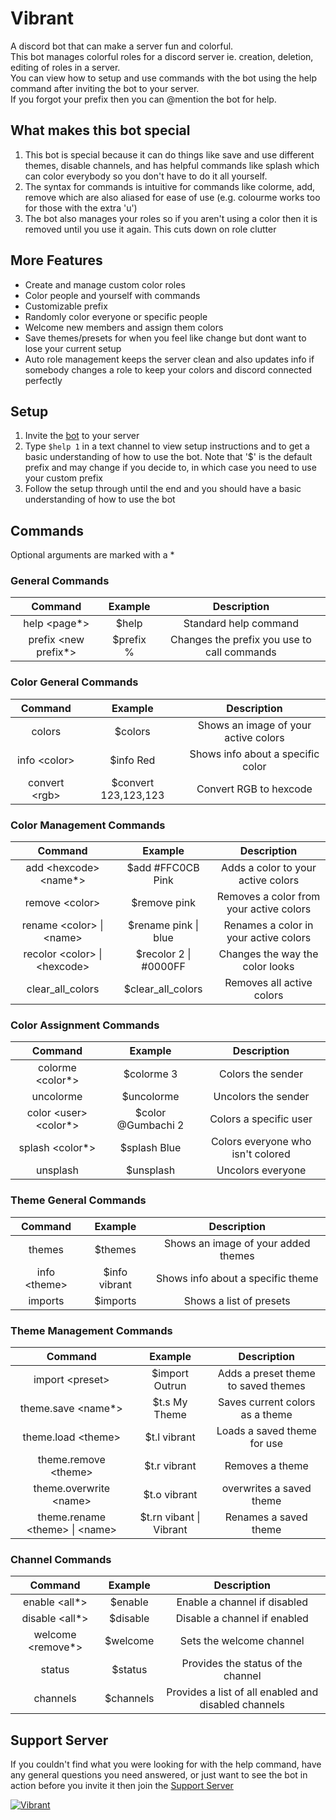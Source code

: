 # Vibrant

A discord bot that can make a server fun and colorful.  
This bot manages colorful roles for a discord server ie. creation, deletion, editing of roles in a server.  
You can view how to setup and use commands with the bot using the help command after inviting the bot to your server.  
If you forgot your prefix then you can @mention the bot for help.

## What makes this bot special

1. This bot is special because it can do things like save and use different themes, disable channels, and has helpful commands like splash which can color everybody so you don't have to do it all yourself.
2. The syntax for commands is intuitive for commands like colorme, add, remove which are also aliased for ease of use (e.g. colourme works too for those with the extra 'u')
3. The bot also manages your roles so if you aren't using a color then it is removed until you use it again. This cuts down on role clutter

## More Features

- Create and manage custom color roles
- Color people and yourself with commands
- Customizable prefix
- Randomly color everyone or specific people
- Welcome new members and assign them colors
- Save themes/presets for when you feel like change but dont want to lose your current setup
- Auto role management keeps the server clean and also updates info if somebody changes a role to keep your colors and discord connected perfectly

## Setup

1. Invite the [bot](https://discordapp.com/api/oauth2/authorize?client_id=589685258841096206&permissions=268545088&redirect_uri=https%3A%2F%2Fdiscordapp.com%2Foauth2%2Fauthorize%3F%26client_id%3D589685258841096206%26scope%3Dbot&scope=bot) to your server
2. Type `$help 1` in a text channel to view setup instructions and to get a basic understanding of how to use the bot. Note that '\$' is the default prefix and may change if you decide to, in which case you need to use your custom prefix
3. Follow the setup through until the end and you should have a basic understanding of how to use the bot

## Commands

Optional arguments are marked with a \*

### General Commands

|      **Command**       | **Example**  |               **Description**               |
| :--------------------: | :----------: | :-----------------------------------------: |
|     help \<page\*>     |   \$help     |            Standard help command            |
| prefix \<new prefix\*> |  \$prefix %  | Changes the prefix you use to call commands |

### Color General Commands

|  **Command**   |      **Example**      |           **Description**            |
| :------------: | :-------------------: | :----------------------------------: |
|     colors     |       \$colors        | Shows an image of your active colors |
| info \<color>  |      \$info Red       |  Shows info about a specific color   |
| convert \<rgb> | \$convert 123,123,123 |        Convert RGB to hexcode        |

### Color Management Commands

|          **Command**           |      **Example**       |             **Description**             |
| :----------------------------: | :--------------------: | :-------------------------------------: |
|    add \<hexcode> \<name\*>    |   \$add #FFC0CB Pink   |   Adds a color to your active colors    |
|        remove \<color>         |     \$remove pink      | Removes a color from your active colors |
|   rename \<color> \| \<name>   | \$rename pink \| blue  |  Renames a color in your active colors  |
| recolor \<color> \| \<hexcode> | \$recolor 2 \| #0000FF |     Changes the way the color looks     |
|        clear_all_colors        |   \$clear_all_colors   |        Removes all active colors        |

### Color Assignment Commands

|       **Command**        |     **Example**     |          **Description**          |
| :----------------------: | :-----------------: | :-------------------------------: |
|    colorme \<color\*>    |     \$colorme 3     |         Colors the sender         |
|        uncolorme         |     \$uncolorme     |        Uncolors the sender        |
| color \<user> \<color\*> | \$color @Gumbachi 2 |      Colors a specific user       |
|    splash \<color\*>     |    \$splash Blue    | Colors everyone who isn't colored |
|         unsplash         |     \$unsplash      |         Uncolors everyone         |

### Theme General Commands

|  **Command**  |  **Example**   |           **Description**           |
| :-----------: | :------------: | :---------------------------------: |
|    themes     |    \$themes    | Shows an image of your added themes |
| info \<theme> | \$info vibrant |  Shows info about a specific theme  |
|    imports    |   \$imports    |       Shows a list of presets       |

### Theme Management Commands

|           **Command**            |       **Example**        |           **Description**           |
| :------------------------------: | :----------------------: | :---------------------------------: |
|         import \<preset>         |     \$import Outrun      | Adds a preset theme to saved themes |
|       theme.save \<name\*>       |      \$t.s My Theme      |   Saves current colors as a theme   |
|       theme.load \<theme>        |      \$t.l vibrant       |     Loads a saved theme for use     |
|      theme.remove \<theme>       |      \$t.r vibrant       |           Removes a theme           |
|     theme.overwrite \<name>      |      \$t.o vibrant       |      overwrites a saved theme       |
| theme.rename \<theme> \| \<name> | \$t.rn vibant \| Vibrant |        Renames a saved theme        |

### Channel Commands

|     **Command**     | **Example** |                   **Description**                    |
| :-----------------: | :---------: | :--------------------------------------------------: |
|   enable \<all\*>   |  \$enable   |             Enable a channel if disabled             |
|  disable \<all\*>   |  \$disable  |             Disable a channel if enabled             |
| welcome \<remove\*> |  \$welcome  |               Sets the welcome channel               |
|       status        |  \$status   |          Provides the status of the channel          |
|      channels       | \$channels  | Provides a list of all enabled and disabled channels |

## Support Server

If you couldn't find what you were looking for with the help command, have any general questions you need answered, or just want to see the bot in action before you invite it then join the [Support Server](https://discord.gg/rhvyup5)

<a href="https://top.gg/bot/589685258841096206" >
  <img src="https://top.gg/api/widget/589685258841096206.svg" alt="Vibrant" />
</a>
